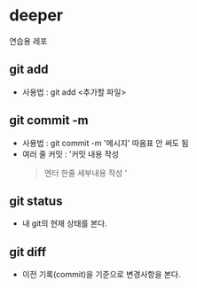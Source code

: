 # deeper

연습용 레포

## git add

- 사용법 : git add <추가할 파일>

## git commit -m

- 사용법 : git commit -m '메시지'
  따옴표 안 써도 됨
- 여러 줄 커밋 : '커밋 내용 작성
  > 엔터 한줄
  > 세부내용 작성
  > '

## git status

- 내 git의 현재 상태를 본다.

## git diff

- 이전 기록(commit)을 기준으로 변경사항을 본다.

